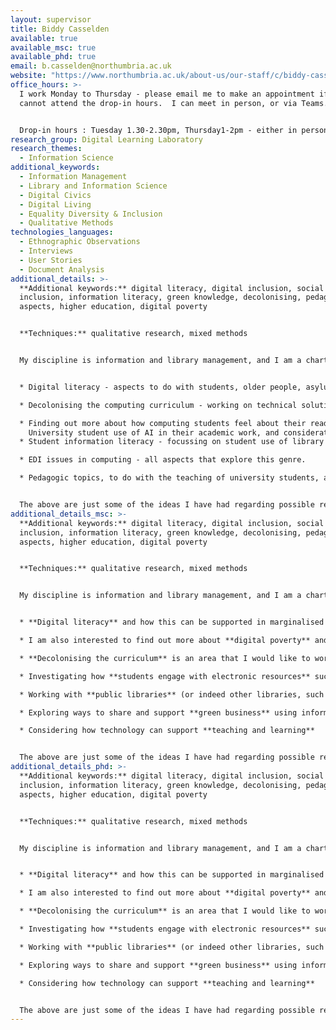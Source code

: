 ```yaml
---
layout: supervisor
title: Biddy Casselden
available: true
available_msc: true
available_phd: true
email: b.casselden@northumbria.ac.uk
website: "https://www.northumbria.ac.uk/about-us/our-staff/c/biddy-casselden/ "
office_hours: >-
  I work Monday to Thursday - please email me to make an appointment if you
  cannot attend the drop-in hours.  I can meet in person, or via Teams.


  Drop-in hours : Tuesday 1.30-2.30pm, Thursday1-2pm - either in person or via Teams.
research_group: Digital Learning Laboratory
research_themes:
  - Information Science
additional_keywords:
  - Information Management
  - Library and Information Science
  - Digital Civics
  - Digital Living
  - Equality Diversity & Inclusion
  - Qualitative Methods
technologies_languages:
  - Ethnographic Observations
  - Interviews
  - User Stories
  - Document Analysis
additional_details: >-
  **Additional keywords:** digital literacy, digital inclusion, social
  inclusion, information literacy, green knowledge, decolonising, pedagogic
  aspects, higher education, digital poverty


  **Techniques:** qualitative research, mixed methods


  My discipline is information and library management, and I am a chartered librarian in addition to working as an academic. To find out more about my previous research see my [Research Portal information](https://researchportal.northumbria.ac.uk/en/persons/biddy-casselden). I am particularly interested in the following areas as possible research project areas:


  * Digital literacy - aspects to do with students, older people, asylum seekers, disabled people.

  * Decolonising the computing curriculum - working on technical solutions (websites/apps) that help academic staff decolonise their reading list materials.  

  * Finding out more about how computing students feel about their reading lists in terms of inclusivity.
    University student use of AI in their academic work, and consideration of ethical aspects.
  * Student information literacy - focussing on student use of library resources in their studies, how they search for information, what they use and whether they use the library at all.

  * EDI issues in computing - all aspects that explore this genre.

  * Pedagogic topics, to do with the teaching of university students, and how they learn, and how technology can help them.


  The above are just some of the ideas I have had regarding possible research - happy to discuss other ideas you may have.
additional_details_msc: >-
  **Additional keywords:** digital literacy, digital inclusion, social
  inclusion, information literacy, green knowledge, decolonising, pedagogic
  aspects, higher education, digital poverty


  **Techniques:** qualitative research, mixed methods


  My discipline is information and library management, and I am a chartered librarian in addition to working as an academic.  To find out more about my previous research see my [Research Portal information](https://researchportal.northumbria.ac.uk/en/persons/biddy-casselden). I am particularly interested in the following areas as possible Masters research project areas:


  * **Digital literacy** and how this can be supported in marginalised groups of people (older people, asylum seekers, and other internet non-users), in what has become an increasingly digital society.  Particularly how digital literacy skills can be developed by third sector and public organisations, such as libraries - and ways in which technology can support this further.

  * I am also interested to find out more about **digital poverty** and the experiences of Widening Participation for Higher Education students.  How do we find out who is experiencing digital poverty, and what do we do about it? 

  * **Decolonising the curriculum** is an area that I would like to work on further.  Working with the library to analyse reading lists, with a view to establishing where subjects require better representation of marginalised authors, and providing resources that support and nurture best practice, and a diversity of reading for staff and students.  Alternatively analysing curriculum content in order to establish the inclusivity with a view to providing analysis and improvement.

  * Investigating how **students engage with electronic resources** such as ebooks, ejournals and library web pages to determine whether such resources are being used to their best potential.  This would help identify where change and guidance is required.

  * Working with **public libraries** (or indeed other libraries, such as NHS health libraries, academic libraries, charitable libraries etc) to identify technical digital solutions that support and develop the service offered in some way.  For example, this could be to support reading for pleasure, or to help with digital security awareness, or to support those volunteering and provide a mechanism for enabling microvolunteering.

  * Exploring ways to share and support **green business** using information management.

  * C﻿onsidering how technology can support **teaching and learning**


  The above are just some of the ideas I have had regarding possible research - happy to discuss other ideas you may have.
additional_details_phd: >-
  **Additional keywords:** digital literacy, digital inclusion, social
  inclusion, information literacy, green knowledge, decolonising, pedagogic
  aspects, higher education, digital poverty


  **Techniques:** qualitative research, mixed methods


  My discipline is information and library management, and I am a chartered librarian in addition to working as an academic.  I have strong links with the Library and information profession and lots of contacts.  To find out more about my previous research see my [Research Portal information](https://researchportal.northumbria.ac.uk/en/persons/biddy-casselden). I am particularly interested in the following areas as possible PhD research topics:


  * **Digital literacy** and how this can be supported in marginalised groups of people (older people, asylum seekers, and other internet non-users), in what has become an increasingly digital society.  Particularly how digital literacy skills can be developed by third sector and public organisations, such as libraries - and are there ways in which technology can support this further.

  * I am also interested to find out more about **digital poverty** and the experiences of Widening Participation Higher Education students.  How do we find out who is experiencing digital poverty, and what do we do about it?

  * **Decolonising the curriculum** is an area that I would like to work on further.  Working with the library to analyse reading lists, with a view to establishing where subjects require better representation of marginalised authors, and providing resources that support and nurture best practice, and a diversity of reading for staff and students.  Alternatively analysing curriculum content in order to establish the inclusivity with a view to providing analysis and improvement.

  * Investigating how **students engage with electronic resources** such as ebooks, ejournals and library web pages to determine whether such resources are being used to their best potential.  This would help identify where change and guidance is required.

  * Working with **public libraries** (or indeed other libraries, such as NHS health libraries, academic libraries, charitable libraries etc) to identify technical digital solutions that support and develop the service offered in some way.  For example, this could be to support reading for pleasure, or to help with digital security awareness, or to support those volunteering and provide a mechanism for enabling microvolunteering.

  * Exploring ways to share and support **green business** using information management.

  * C﻿onsidering how technology can support **teaching and learning**


  The above are just some of the ideas I have had regarding possible research - happy to discuss other ideas you may have.
---
```

